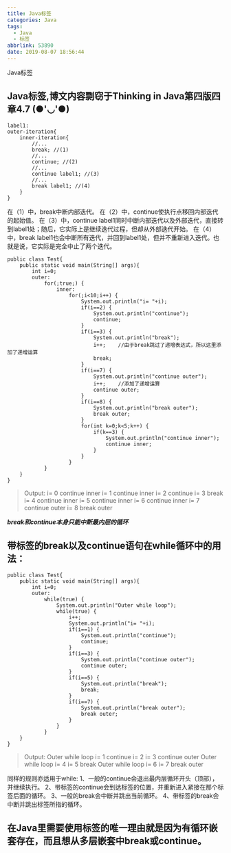 ```yaml
---
title: Java标签
categories: Java
tags:
  - Java
  - 标签
abbrlink: 53890
date: 2019-08-07 18:56:44
---
```

Java标签
<!--more-->
## Java标签,博文内容剽窃于Thinking in Java第四版四章4.7  (●'◡'●)

```
label1:
outer-iteration{
    inner-iteration{
        //...
        break; //(1)
        //...
        continue; //(2)
        //...
        continue label1; //(3)
        //...
        break label1; //(4)
    }
}
```


在（1）中，break中断内部迭代。
在（2）中，continue使执行点移回内部迭代的起始值。
在（3）中，continue label1同时中断内部迭代以及外部迭代，直接转到label1处；随后，它实际上是继续迭代过程，但却从外部迭代开始。
在（4）中，break label1也会中断所有迭代，并回到label1处，但并不重新进入迭代。也就是说，它实际是完全中止了两个迭代。

```
public class Test{
    public static void main(String[] args){
    	int i=0;
    	outer:
    		for(;true;) {
    			inner:
    				for(;i<10;i++) {
    					System.out.println("i= "+i);
    					if(i==2) {
    						System.out.println("continue");
    						continue;
    					}
    					if(i==3) {
    						System.out.println("break");
    						i++;    //由于break跳过了递增表达式，所以这里添加了递增运算
    						break;
    					}
    					if(i==7) {
    						System.out.println("continue outer");
    						i++;    //添加了递增运算
    						continue outer;
    					}
    					if(i==8) {
    						System.out.println("break outer");
    						break outer;
    					}
    					for(int k=0;k<5;k++) {
    						if(k==3) {
    							System.out.println("continue inner");
    							continue inner;
    						}
    					}
    				}
    		}
    }
}
```

>Output:
>i= 0
>continue inner
>i= 1
>continue inner
>i= 2
>continue
>i= 3
>break
>i= 4
>continue inner
>i= 5
>continue inner
>i= 6
>continue inner
>i= 7
>continue outer
>i= 8
>break outer

***break和continue本身只能中断最内层的循环***

## 带标签的break以及continue语句在while循环中的用法：

```
public class Test{
    public static void main(String[] args){
    	int i=0;
    	outer:
    		while(true) {
    			System.out.println("Outer while loop");
    			while(true) {
    				i++;
    				System.out.println("i= "+i);
    				if(i==1) {
    					System.out.println("continue");
    					continue;
    				}
    				if(i==3) {
						System.out.println("continue outer");
						continue outer;
					}
    				if(i==5) {
						System.out.println("break");
						break;
					}
    				if(i==7) {
						System.out.println("break outer");
						break outer;
					}
    			}
    		}
    }
}
```

>Output:
>Outer while loop
>i= 1
>continue
>i= 2
>i= 3
>continue outer
>Outer while loop
>i= 4
>i= 5
>break
>Outer while loop
>i= 6
>i= 7
>break outer

同样的规则亦适用于while:
1、一般的continue会退出最内层循环开头（顶部），并继续执行。
2、带标签的continue会到达标签的位置，并重新进入紧接在那个标签后面的循环。
3、一般的break会中断并跳出当前循环。
4、带标签的break会中断并跳出标签所指的循环。

## 在Java里需要使用标签的唯一理由就是因为有循环嵌套存在，而且想从多层嵌套中break或continue。

